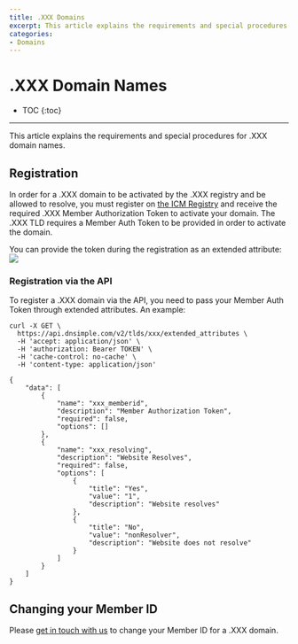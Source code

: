 ```yaml
---
title: .XXX Domains
excerpt: This article explains the requirements and special procedures for .XXX domain names.
categories:
- Domains
---
```


# .XXX Domain Names

* TOC
{:toc}

---

This article explains the requirements and special procedures for .XXX domain names.


## Registration
In order for a .XXX domain to be activated by the .XXX registry and be allowed to resolve, you must register on [the ICM Registry](http://icmregistry.com/about/sponsored-community/) and receive the required .XXX Member Authorization Token to activate your domain. The .XXX TLD requires a Member Auth Token to be provided in order to activate the domain.

You can provide the token during the registration as an extended attribute:
![](/files/xxx-member-auth-token.png)

### Registration via the API
To register a .XXX domain via the API, you need to pass your Member Auth Token through extended attributes. An example:
```
curl -X GET \
  https://api.dnsimple.com/v2/tlds/xxx/extended_attributes \
  -H 'accept: application/json' \
  -H 'authorization: Bearer TOKEN' \
  -H 'cache-control: no-cache' \
  -H 'content-type: application/json'
```
```
{
    "data": [
        {
            "name": "xxx_memberid",
            "description": "Member Authorization Token",
            "required": false,
            "options": []
        },
        {
            "name": "xxx_resolving",
            "description": "Website Resolves",
            "required": false,
            "options": [
                {
                    "title": "Yes",
                    "value": "1",
                    "description": "Website resolves"
                },
                {
                    "title": "No",
                    "value": "nonResolver",
                    "description": "Website does not resolve"
                }
            ]
        }
    ]
}
```

## Changing your Member ID

Please [get in touch with us](https://dnsimple.com/contact) to change your Member ID for a .XXX domain.
